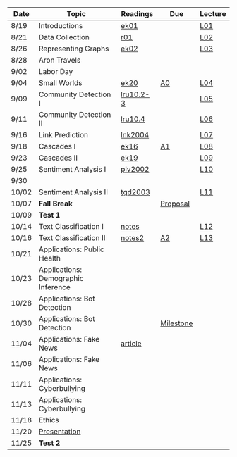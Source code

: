 

| Date  | Topic                       | Readings                      | Due           | Lecture      |
| ----- |-----------------------------|-------------------------------|---------------|--------------|
| 8/19  | Introductions               |  [ek01](read/ek-01.pdf)       |               |[L01](lec/l01)|
| 8/21  | Data Collection             |  [r01](read/r-01.pdf)         |               |[L02](lec/l02)|
| 8/26  | Representing Graphs         |  [ek02](read/ek-02.pdf)       |               |[L03](lec/l03)|
| 8/28  | Aron Travels | | |
| 9/02  | Labor Day | | |
| 9/04  | Small Worlds                |  [ek20](read/ek-20.pdf)       | [A0](https://github.com/iit-cs579/assignments/tree/master/a0)               |[L04](lec/l04)|
| 9/09  | Community Detection I       |  [lru10.2-3](read/lru-10.pdf) |               |[L05](lec/l05)|
| 9/11  | Community Detection II      |  [lru10.4](read/lru-10.pdf)   |               |[L06](lec/l06)|
| 9/16  | Link Prediction             |  [lnk2004](read/lnk2004.pdf)  |               |[L07](lec/l07)|
| 9/18  | Cascades I                  |  [ek16](read/ek-16.pdf)       | [A1](https://github.com/iit-cs579/assignments/tree/master/a1)                |[L08](lec/l08)|
| 9/23  | Cascades II                 |  [ek19](read/ek-19.pdf)       |             |[L09](lec/l09)|
| 9/25  | Sentiment Analysis I        |  [plv2002](read/plv2002.pdf)  |               |[L10](lec/l10)|
| 9/30  |                             |                               |             |              |
| 10/02 | Sentiment Analysis II       |  [tgd2003](read/tgd2003.pdf)  ||[L11](lec/l11)|
| 10/07 | **Fall Break**              |                               |            [Proposal](https://github.com/iit-cs579/assignments/tree/master/project)    |              |
| 10/09 | **Test 1**                  |                               |               |              |
| 10/14 | Text Classification I       |   [notes](/lec/l14/gd.pdf)                             |               |[L12](lec/l12)|
| 10/16 | Text Classification II      |  [notes2](/lec/l14/logistic.pdf)                           | [A2](https://github.com/iit-cs579/assignments/tree/master/a2)               |[L13](lec/l13)|
| 10/21 | Applications: Public Health         |                               |               |              |
| 10/23 | Applications: Demographic Inference   | |  | |
| 10/28 | Applications: Bot Detection   |                               | |  | 
| 10/30 | Applications: Bot Detection        |       |     [Milestone](https://github.com/iit-cs579/assignments/tree/master/project)            ||
| 11/04 | Applications: Fake News         |    [article](https://science.sciencemag.org/content/359/6380/1146.full)                             |               |  |
| 11/06 | Applications: Fake News          |                               |               |   |             
| 11/11 | Applications: Cyberbullying             |   |               |          | 
| 11/13 | Applications: Cyberbullying             |                             |  |  
| 11/18 | Ethics              |                               |             |   |    |
| 11/20 | [Presentation](https://github.com/iit-cs579/assignments/tree/master/project) |
| 11/25  | **Test 2** |
